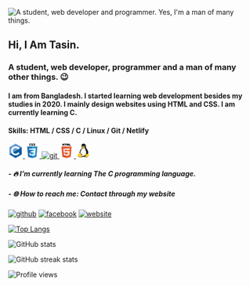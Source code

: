 ![A student, web developer and programmer. Yes, I'm a man of many things.](https://scontent.fdac41-1.fna.fbcdn.net/v/t39.30808-6/296833187_352261317068902_986160556624890497_n.png?_nc_cat=108&ccb=1-7&_nc_sid=e3f864&_nc_eui2=AeHOJk-g85yxImH4GDr9xmTFbU7DxzMEz4xtTsPHMwTPjKOokcxHzGUOmRmS3-sENKtmlkuE8xiRQFQRfcqGWFoW&_nc_ohc=Fxq2aM9Yi0IAX8joGQk&_nc_ht=scontent.fdac41-1.fna&oh=00_AT-7dKMkQVObpQdCEEGC4q9ChrhNHu24h5tAege_xlAsNg&oe=62EA1AD7)


## Hi, I Am Tasin.
### A student, web developer, programmer and a man of many other things. 😉

#### I am from Bangladesh. I started learning web development besides my studies in 2020. I mainly design websites using HTML and CSS. I am currently learning C.  

#### Skills: HTML / CSS / C / Linux / Git / Netlify

<p align="left"> <a href="https://www.cprogramming.com/" target="_blank" rel="noreferrer"> <img src="https://raw.githubusercontent.com/devicons/devicon/master/icons/c/c-original.svg" alt="c" width="30" height="30"/> </a> <a href="https://www.w3schools.com/css/" target="_blank" rel="noreferrer"> <img src="https://raw.githubusercontent.com/devicons/devicon/master/icons/css3/css3-original-wordmark.svg" alt="css3" width="30" height="30"/> </a> <a href="https://git-scm.com/" target="_blank" rel="noreferrer"> <img src="https://www.vectorlogo.zone/logos/git-scm/git-scm-icon.svg" alt="git" width="30" height="30"/> </a> <a href="https://www.w3.org/html/" target="_blank" rel="noreferrer"> <img src="https://raw.githubusercontent.com/devicons/devicon/master/icons/html5/html5-original-wordmark.svg" alt="html5" width="30" height="30"/> </a> <a href="https://www.linux.org/" target="_blank" rel="noreferrer"> <img src="https://raw.githubusercontent.com/devicons/devicon/master/icons/linux/linux-original.svg" alt="linux" width="30" height="30"/> </a> </p>

##### - 🔥 I’m currently learning The C programming language. 
##### - 🌐 How to reach me: Contact through my website  


[<img src='https://cdn.jsdelivr.net/npm/simple-icons@3.0.1/icons/github.svg' alt='github' height='30'>](https://github.com/tasinhaque)  [<img src='https://cdn.jsdelivr.net/npm/simple-icons@3.0.1/icons/facebook.svg' alt='facebook' height='30'>](https://www.facebook.com/tasin65)  [<img src='https://cdn.jsdelivr.net/npm/simple-icons@3.0.1/icons/icloud.svg' alt='website' height='30'>](http://tasinhaque.netlify.app)  

[![Top Langs](https://github-readme-stats.vercel.app/api/top-langs/?username=tasinhaque)](https://github.com/anuraghazra/github-readme-stats)

![GitHub stats](https://github-readme-stats.vercel.app/api?username=tasinhaque&show_icons=true)  

![GitHub streak stats](https://github-readme-streak-stats.herokuapp.com/?user=tasinhaque)  
  



![Profile views](https://gpvc.arturio.dev/tasinhaque)
